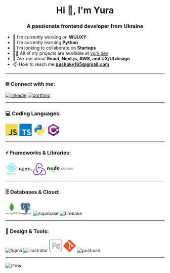 <h1 align="center">Hi 👋, I'm Yura</h1>
<h3 align="center">A passionate frontend developer from Ukraine</h3>

- 🔭 I’m currently working on **WUUXY**  
- 🌱 I’m currently learning **Python**  
- 👯 I’m looking to collaborate on **Startups**  
- 👨‍💻 All of my projects are available at [yurii.dev](https://yurii.dev)  
- 💬 Ask me about **React, Next.js, AWS, and UX/UI design**  
- 📫 How to reach me **pushokv165@gmail.com**

---

<h3 align="left">🌐 Connect with me:</h3>
<p align="left">
<a href="https://www.linkedin.com/in/yurii-tovarnytskyi" target="_blank"><img src="https://cdn-icons-png.flaticon.com/512/174/174857.png" alt="linkedin" width="40" height="40"/></a>
<a href="https://yurii-dev.netlify.app/pages/work/work" target="_blank"><img src="https://cdn-icons-png.flaticon.com/512/841/841364.png" alt="portfolio" width="40" height="40"/></a>
</p>

---

<h3 align="left">💻 Coding Languages:</h3>
<p align="left">
<img src="https://raw.githubusercontent.com/devicons/devicon/master/icons/javascript/javascript-original.svg" alt="javascript" width="40" height="40"/>
<img src="https://raw.githubusercontent.com/devicons/devicon/master/icons/typescript/typescript-original.svg" alt="typescript" width="40" height="40"/>
<img src="https://raw.githubusercontent.com/devicons/devicon/master/icons/python/python-original.svg" alt="python" width="40" height="40"/>
<img src="https://raw.githubusercontent.com/devicons/devicon/master/icons/csharp/csharp-original.svg" alt="csharp" width="40" height="40"/>
</p>

---

<h3 align="left">⚡ Frameworks & Libraries:</h3>
<p align="left">
<img src="https://raw.githubusercontent.com/devicons/devicon/master/icons/react/react-original-wordmark.svg" alt="react" width="40" height="40"/>
<img src="https://raw.githubusercontent.com/devicons/devicon/master/icons/nextjs/nextjs-original-wordmark.svg" alt="nextjs" width="40" height="40"/>
<img src="https://raw.githubusercontent.com/devicons/devicon/master/icons/redux/redux-original.svg" alt="redux" width="40" height="40"/>
<img src="https://raw.githubusercontent.com/devicons/devicon/master/icons/nodejs/nodejs-original-wordmark.svg" alt="nodejs" width="40" height="40"/>
<img src="https://raw.githubusercontent.com/devicons/devicon/master/icons/express/express-original-wordmark.svg" alt="express" width="40" height="40"/>
</p>

---

<h3 align="left">🗄️ Databases & Cloud:</h3>
<p align="left">
<img src="https://raw.githubusercontent.com/devicons/devicon/master/icons/mongodb/mongodb-original-wordmark.svg" alt="mongodb" width="40" height="40"/>
<img src="https://raw.githubusercontent.com/devicons/devicon/master/icons/postgresql/postgresql-original-wordmark.svg" alt="postgresql" width="40" height="40"/>
<img src="https://www.vectorlogo.zone/logos/supabaseio/supabaseio-icon.svg" alt="supabase" width="40" height="40"/>
<img src="https://www.vectorlogo.zone/logos/firebase/firebase-icon.svg" alt="firebase" width="40" height="40"/>
</p>

---

<h3 align="left">🎨 Design & Tools:</h3>
<p align="left">
<img src="https://www.vectorlogo.zone/logos/figma/figma-icon.svg" alt="figma" width="40" height="40"/>
<img src="https://www.vectorlogo.zone/logos/adobe_illustrator/adobe_illustrator-icon.svg" alt="illustrator" width="40" height="40"/>
<img src="https://raw.githubusercontent.com/devicons/devicon/master/icons/photoshop/photoshop-line.svg" alt="photoshop" width="40" height="40"/>
<img src="https://raw.githubusercontent.com/devicons/devicon/master/icons/git/git-original.svg" alt="git" width="40" height="40"/>
<img src="https://www.vectorlogo.zone/logos/getpostman/getpostman-icon.svg" alt="postman" width="40" height="40"/>
</p>

---

<p><img align="center" src="https://github-readme-streak-stats.herokuapp.com/?user=z1ros&" alt="z1ros" /></p>
